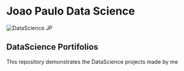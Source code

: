 # Joao Paulo Data Science
![DataScience JP](https://www.google.com/url?sa=i&url=https%3A%2F%2Fturningpointtutors.melimu.com%2Flocal%2Fpubliccourse%2Fcourse.php%3Fid%3D9&psig=AOvVaw2fWZs1NzlkqOL96_mLMwhG&ust=1634330220051000&source=images&cd=vfe&ved=0CAsQjRxqFwoTCMiew9TgyvMCFQAAAAAdAAAAABAJ)


## DataScience Portifolios
This repository demonstrates the DataScience projects made by me

